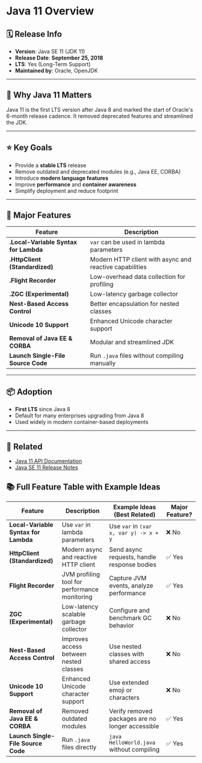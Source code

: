 # Java 11 Overview

## 🗓️ Release Info

- **Version**: Java SE 11 (JDK 11)
- **Release Date**: **September 25, 2018**
- **LTS**: Yes (Long-Term Support)
- **Maintained by**: Oracle, OpenJDK

---

## 🚀 Why Java 11 Matters

Java 11 is the first LTS version after Java 8 and marked the start of Oracle's 6-month release cadence. It removed deprecated features and streamlined the JDK.

---

## ⭐ Key Goals

- Provide a **stable LTS** release
- Remove outdated and deprecated modules (e.g., Java EE, CORBA)
- Introduce **modern language features**
- Improve **performance** and **container awareness**
- Simplify deployment and reduce footprint

---

## 🧩 Major Features

| Feature                               | Description                                              |
|---------------------------------------| -------------------------------------------------------- |
| **.Local-Variable Syntax for Lambda** | `var` can be used in lambda parameters                    |
| **.HttpClient (Standardized)**        | Modern HTTP client with async and reactive capabilities  |
| **.Flight Recorder**                  | Low-overhead data collection for profiling               |
| **.ZGC (Experimental)**               | Low-latency garbage collector                            |
| **Nest-Based Access Control**         | Better encapsulation for nested classes                  |
| **Unicode 10 Support**                | Enhanced Unicode character support                       |
| **Removal of Java EE & CORBA**        | Modular and streamlined JDK                              |
| **Launch Single-File Source Code**    | Run `.java` files without compiling manually              |

---

## 📦 Adoption

- **First LTS** since Java 8
- Default for many enterprises upgrading from Java 8
- Used widely in modern container-based deployments

---

## 🔗 Related

- [Java 11 API Documentation](https://docs.oracle.com/en/java/javase/11/docs/api/)
- [Java SE 11 Release Notes](https://www.oracle.com/java/technologies/javase/11-relnote.html)

## 📚 Full Feature Table with Example Ideas

| Feature                             | Description                                              | Example Ideas (Best Related)                                  | Major Feature? |
|-------------------------------------|----------------------------------------------------------|----------------------------------------------------------------|----------------|
| **Local-Variable Syntax for Lambda**| Use `var` in lambda parameters                            | Use `var` in `(var x, var y) -> x + y`                         | ❌ No          |
| **HttpClient (Standardized)**       | Modern async and reactive HTTP client                     | Send async requests, handle response bodies                    | ✅ Yes         |
| **Flight Recorder**                 | JVM profiling tool for performance monitoring             | Capture JVM events, analyze performance                        | ✅ Yes         |
| **ZGC (Experimental)**              | Low-latency scalable garbage collector                    | Configure and benchmark GC behavior                            | ❌ No          |
| **Nest-Based Access Control**       | Improves access between nested classes                    | Use nested classes with shared access                          | ❌ No          |
| **Unicode 10 Support**              | Enhanced Unicode character support                        | Use extended emoji or characters                               | ❌ No          |
| **Removal of Java EE & CORBA**      | Removed outdated modules                                  | Verify removed packages are no longer accessible               | ✅ Yes         |
| **Launch Single-File Source Code**  | Run `.java` files directly                                | `java HelloWorld.java` without compiling                       | ✅ Yes         |
